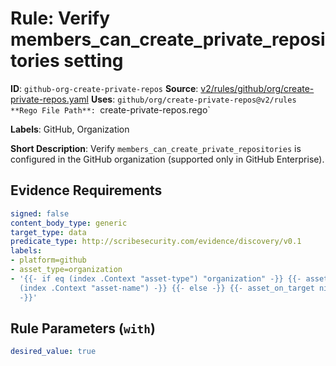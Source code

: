 # Rule: Verify members_can_create_private_repositories setting

**ID**: `github-org-create-private-repos`
**Source**: [v2/rules/github/org/create-private-repos.yaml](https://github.com/scribe-public/sample-policies/v2/rules/github/org/create-private-repos.yaml)
**Uses**: `github/org/create-private-repos@v2/rules
**Rego File Path**: `create-private-repos.rego`

**Labels**: GitHub, Organization

**Short Description**: Verify `members_can_create_private_repositories` is configured in the GitHub organization (supported only in GitHub Enterprise).

## Evidence Requirements

```yaml
signed: false
content_body_type: generic
target_type: data
predicate_type: http://scribesecurity.com/evidence/discovery/v0.1
labels:
- platform=github
- asset_type=organization
- '{{- if eq (index .Context "asset-type") "organization" -}} {{- asset_on_target
  (index .Context "asset-name") -}} {{- else -}} {{- asset_on_target nil -}} {{- end
  -}}'
```
## Rule Parameters (`with`)

```yaml
desired_value: true
```
